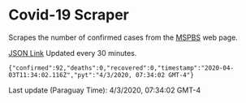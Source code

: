 # Covid-19 Scraper

Scrapes the number of confirmed cases from the [MSPBS](https://www.mspbs.gov.py/covid-19.php) web page.

[JSON Link](https://jmayalag.github.io/covid19-scrape/cases.json)
Updated every 30 minutes.
```
{"confirmed":92,"deaths":0,"recovered":0,"timestamp":"2020-04-03T11:34:02.116Z","pyt":"4/3/2020, 07:34:02 GMT-4"}
```
Last update (Paraguay Time): 4/3/2020, 07:34:02 GMT-4